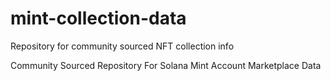 # mint-collection-data
Repository for community sourced NFT collection info

Community Sourced Repository For Solana Mint Account Marketplace Data
